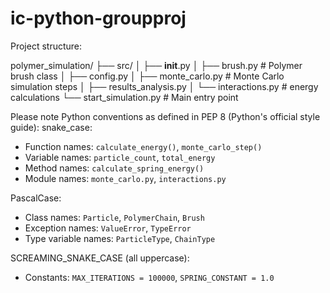 # ic-python-groupproj
Project structure:

polymer_simulation/
├── src/
│   ├── __init__.py
│   ├── brush.py          # Polymer brush class
│   ├── config.py
│   ├── monte_carlo.py     # Monte Carlo simulation steps
│   ├── results_analysis.py
│   └── interactions.py    # energy calculations
└── start_simulation.py    # Main entry point

Please note Python conventions as defined in PEP 8 (Python's official style guide):
snake_case:
- Function names: `calculate_energy()`, `monte_carlo_step()`
- Variable names: `particle_count`, `total_energy`
- Method names: `calculate_spring_energy()`
- Module names: `monte_carlo.py`, `interactions.py`

PascalCase:
- Class names: `Particle`, `PolymerChain`, `Brush`
- Exception names: `ValueError`, `TypeError`
- Type variable names: `ParticleType`, `ChainType`

SCREAMING_SNAKE_CASE (all uppercase):
- Constants: `MAX_ITERATIONS = 100000`, `SPRING_CONSTANT = 1.0`